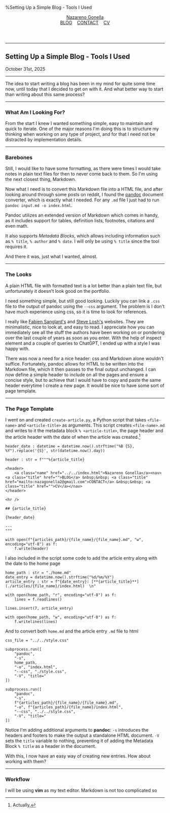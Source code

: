%Setting Up a Simple Blog - Tools I Used

<header>
    <a class="name" href="../../index.html">Nazareno Gonella</a><nav><a class="title" href="../../index.html">BLOG</a> &nbsp;&nbsp; <a class="title" href="mailto:nazagonella2@gmail.com">CONTACT</a> &nbsp;&nbsp; <a class="title" href="">CV</a></nav>
</header>

<hr />

## Setting Up a Simple Blog - Tools I Used

October 31st, 2025

---

The idea to start writing a blog has been in my mind for quite some time now, until today that I decided to get on with it. And what better way to start than writing about this same process?

---

### What Am I Looking For?

From the start I knew I wanted something simple, easy to maintain and quick to iterate. One of the major reasons I'm doing this is to structure my thinking when working on any type of project, and for that I need not be distracted by implementation details.

---

### Barebones

Still, I would like to have some formatting, as there were times I would take notes in plain text files for then to never come back to them. So I'm using the next closest thing, Markdown.

Now what I need is to convert this Markdown file into a HTML file, and after looking around through some posts on reddit, I found the [pandoc](https://pandoc.org/) document converter, which is exactly what I needed. For any `.md` file I just had to run `pandoc input.md -o index.html`. 

Pandoc utilizes an extended version of Markdown which comes in handy, as it includes support for tables, definition lists, footnotes, citations and even math.

It also supports *Metadata Blocks*, which allows including information such as `% title`, `% author` and `% date`. I will only be using `% title` since the tool requires it.

And there it was, just what I wanted, almost.

---

### The Looks

A plain HTML file with formatted text is a lot better than a plain text file, but unfortunately it doesn't look good on the portfolio. 

I need something simple, but still good looking. Luckily you can link a `.css` file to the output of pandoc using the `--css` argument. The problem is I don't have much experience using css, so it is time to look for references.

I really like [Fabien Sanglard's](https://fabiensanglard.net/) and [Steve Losh's](https://stevelosh.com/) websites. They are minimalistic, nice to look at, and easy to read. I appreciate how you can immediately see all the stuff the authors have been working on or pondering over the last couple of years as soon as you enter. With the help of inspect element and a couple of queries to ChatGPT, I ended up with a style I was happy with.

There was now a need for a nice header: css and Markdown alone wouldn't suffice. Fortunately, pandoc allows for HTML to be written into the Markdown file, which it then passes to the final output unchanged. I can now define a simple header to include on all the pages and ensure a concise style, but to achieve that I would have to copy and paste the same header everytime I create a new page. It would be nice to have some sort of page template.

---

### The Page Template

I went on and created `create-article.py`, a Python script that takes `<file-name>` and `<article-title>` as arguments. This script creates `<file-name>.md` and writes to it the metadata block `% <article-title>`, the page header and the article header with the date of when the article was created.[^1]

```
header_date : datetime = datetime.now().strftime("%B {S}, %Y").replace('{S}', str(datetime.now().day))

header : str = f"""%{article_title}

<header>
    <a class="name" href="../../index.html">Nazareno Gonella</a><nav><a class="title" href="">BLOG</a> &nbsp;&nbsp; <a class="title" href="mailto:nazagonella2@gmail.com">CONTACT</a> &nbsp;&nbsp; <a class="title" href="">CV</a></nav>
</header>

<hr />

## {article_title}

{header_date}

---
"""

with open(f"{articles_path}/{file_name}/{file_name}.md", "w", encoding="utf-8") as f:
    f.write(header)
```

I also included in the script some code to add the article entry along with the date to the home page

```
home_path : str = "./home.md"
date_entry = datetime.now().strftime("%d/%m/%Y")
article_entry : str = f"{date_entry}: [**{article_title}**](./articles/{file_name}/index.html)  \n"

with open(home_path, "r", encoding="utf-8") as f:
    lines = f.readlines()

lines.insert(7, article_entry)

with open(home_path, "w", encoding="utf-8") as f:
    f.writelines(lines)
```

And to convert both `home.md` and the article entry `.md` file to html
```
css_file = "../../style.css"

subprocess.run([
    "pandoc",
    "-s",
    home_path,
    "-o", "index.html",
    "--css", "./style.css",
    "-V", "title="
])

subprocess.run([
    "pandoc",
    "-s",
    f"{articles_path}/{file_name}/{file_name}.md",
    "-o", f"{articles_path}/{file_name}/index.html",
    "--css", "../../style.css",
    "-V", "title="
])

```

Notice I'm adding additional arguments to **pandoc**: `-s` introduces the headers and footers to make the output a standalone HTML document. `-V` sets the `title` variable to nothing, preventing it of adding the Metadata Block `% title` as a header in the document.

With this, I now have an easy way of creating new entries. How about working with them?

---

### Workflow

I will be using **vim** as my text editor. Markdown is not too complicated so 


[^1]: Actually,
